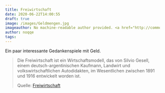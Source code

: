 ```yaml
---
title: Freiwirtschaft
date: 2020-06-22T14:00:55
draft: true
image: /images/Geldmengen.jpg
imageauthor: No machine-readable author provided. <a href="http://commons.wikimedia.org/w/index.php?title=User:Thomas.M%C3%BCller&amp;action=edit&amp;redlink=1" class="new" title="User:Thomas.Müller (page does not exist)">Thomas.Müller</a> assumed (based on copyright claims).
author: noqqe
tags:
---
```


Ein paar interessante Gedankenspiele mit Geld.

> Die Freiwirtschaft ist ein Wirtschaftsmodell, das von Silvio Gesell, einem
> deutsch-argentinischen Kaufmann, Landwirt und volkswirtschaftlichen
> Autodidakten, im Wesentlichen zwischen 1891 und 1916 entwickelt worden ist.
>
> Quelle: [Freiwirtschaft](https://de.wikipedia.org/wiki/Freiwirtschaft)

